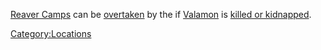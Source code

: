 [Reaver Camps](Reaver_Camp.md "wikilink") can be
[overtaken](Town_Overrides.md "wikilink") by the [](03%20-%20Projects%20&%20Wikis/Kenshi/Kenshi%20Wiki/Kenshi%20Wiki%20Template/Southern_Hive.md) if [Valamon](Valamon.md "wikilink") is
[killed or kidnapped](World_States.md "wikilink").

[Category:Locations](Category:Locations "wikilink")